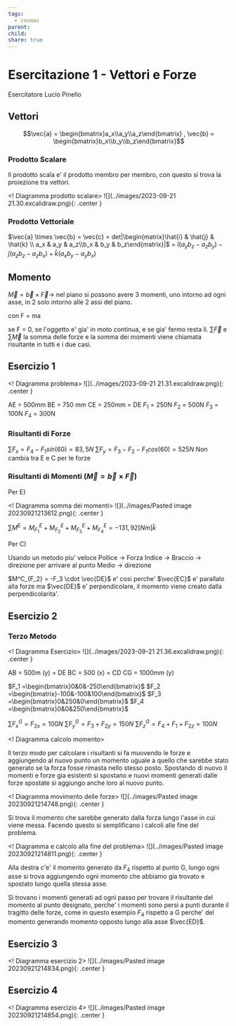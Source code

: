 ```yaml
---
tags:
  - cosmac
parent: 
child: 
share: true
---
```


# Esercitazione 1 - Vettori e Forze

Esercitatore Lucio Pinello

## Vettori

$$\vec{a} = \begin{bmatrix}a_x\\a_y\\a_z\end{bmatrix} , \vec{b} = \begin{bmatrix}b_x\\b_y\\b_z\end{bmatrix}$$
### Prodotto Scalare

Il prodotto scala e' il prodotto membro per membro, con questo si trova la proiezione tra vettori.

<! Diagramma prodotto scalare>
![](../images/2023-09-21 21.30.excalidraw.png){: .center }
### Prodotto Vettoriale

$\vec{a} \times \vec{b} = \vec{c} = det|\begin{matrix}\hat{i} & \hat{j} & \hat{k} \\ a_x & a_y & a_z\\b_x & b_y & b_z\end{matrix}|$  = $\hat{i}(a_yb_z - a_zb_y) - \hat{j}(a_zb_z - a_zb_x) + \hat{k}(a_xb_y - a_yb_x)$ 
## Momento

$\vec{M} = \vec{b}\times\vec{F} \rightarrow$ nel piano si possono avere 3 momenti, uno intorno ad ogni asse, in 2 solo intorno alle 2 assi del piano.

con F = ma

se F = 0, se l'oggetto e' gia' in moto continua, e se gia' fermo resta li.
$\sum\vec{F}$ e $\sum\vec{M}$ la somma delle forze e la somma dei momenti viene chiamata risultante in tutti e i due casi.

## Esercizio 1

<! Diagramma problema>
![](../images/2023-09-21 21.31.excalidraw.png){: .center }

AE = 500mm
BE = 750 mm
CE = 250mm = DE
$F_1$ = 250N
$F_2$ = 500N
$F_3$ = 100N
$F_4$ = 300N

### Risultanti di Forze

$\sum F_x = F_4 - F_1 sin(60) = 83,5N$
$\sum F_y = F_3 - F_2 - F_1 cos(60) = 525N$
Non cambia tra E e C per le forze

### Risultanti di Momenti ($\vec{M} = \vec{b}\times\vec{F}$)

Per E)

<! Diagramma somma dei momenti>
![](../images/Pasted image 20230921213612.png){: .center }

$\sum M^E = M^E_{F_1} + M^E_{F_2} + M^E_{F_3} + M^E_{F_4} = -131,92 [Nm] \hat{k}$

Per C)

Usando un metodo piu' veloce 
Pollice $\rightarrow$ Forza
Indice $\rightarrow$ Braccio $\rightarrow$ direzione per arrivare al punto
Medio $\rightarrow$ direzione

$M^C_{F_2} = -F_3 \cdot \vec{DE}$ e' cosi perche' $\vec{EC}$ e' parallalo alla forze ma $\vec{DE}$ e' perpendicolare, il momento viene creato dalla perpendicolarita'.

## Esercizio 2
### Terzo Metodo

<! Diagramma Esercizio>
![](../images/2023-09-21 21.36.excalidraw.png){: .center }

AB = 500m (y) = DE
BC = 500 (x) = CD
CG = 1000mm (y)

$F_1 =\begin{bmatrix}0&0&-250\end{bmatrix}$
$F_2 =\begin{bmatrix}-100&-100&100\end{bmatrix}$
$F_3 =\begin{bmatrix}0&250&0\end{bmatrix}$
$F_4 =\begin{bmatrix}0&0&250\end{bmatrix}$

$\sum F_x^G = F_{2x} = 100N$
$\sum F_y^G = F_3 + F_{2y} = 150N$
$\sum F_z^G = F_4+ F_1 + F_{2z} = 100N$

<! Diagramma calcolo momento>

Il terzo modo per calcolare i risultanti si fa muovendo le forze e aggiungendo al nuovo punto un momento uguale a quello che sarebbe stato generato se la forza fosse rimasta nello stesso posto. Spostando di nuovo il momenti e forze gia esistenti si spostano e nuovi momenti generati dalle forze spostate si aggiungo anche loro al nuovo punto.

<! Diagramma movimento delle forze>
![](../images/Pasted image 20230921214748.png){: .center }

Si trova il momento che sarebbe generato dalla forza lungo l'asse in cui viene messa. Facendo questo si semplificano i calcoli alle fine del problema.

<! Diagramma e calcolo alla fine del problema>
![](../images/Pasted image 20230921214811.png){: .center }

Alla destra c'e' il momento generato da $F_4$ rispetto al punto G, lungo ogni asse si trova aggiungendo ogni momento che abbiamo gia trovato e spostato lungo quella stessa asse.

Si trovano i momenti generati ad ogni passo per trovare il risultante del momento al punto designato, perche' i momenti sono persi a punti durante il tragitto delle forze, come in questo esempio $F_4$ rispetto a G perche' del momento generando momento opposto lungo alla asse $\vec{ED}$.

## Esercizio 3

<! Diagramma esercizio 2>
![](../images/Pasted image 20230921214834.png){: .center }
## Esercizio 4

<! Diagramma esercizio 4>
![](../images/Pasted image 20230921214854.png){: .center }